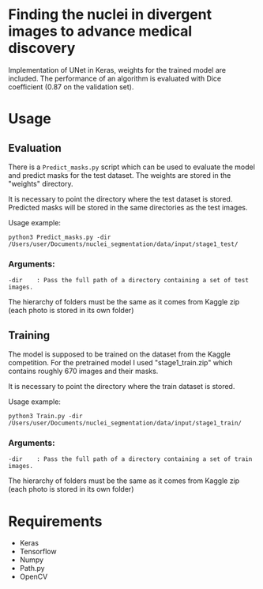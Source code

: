 # Finding the nuclei in divergent images to advance medical discovery

Implementation of UNet in Keras, weights for the trained model are included.
The performance of an algorithm is evaluated with Dice coefficient (0.87 on the validation set). 

# Usage
## Evaluation
There is a `Predict_masks.py` script which can be used to evaluate the model and predict masks for the test dataset. The weights are stored in the "weights" directory.

It is necessary to point the directory where the test dataset is stored. Predicted masks will be stored in the same directories as the test images.

Usage example: 
``` 
python3 Predict_masks.py -dir /Users/user/Documents/nuclei_segmentation/data/input/stage1_test/ 
``` 
### Arguments: 
```
-dir    : Pass the full path of a directory containing a set of test images.
``` 
The hierarchy of folders must be the same as it comes from Kaggle zip (each photo is stored in its own folder)

## Training
The model is supposed to be trained on the dataset from the Kaggle competition. For the pretrained model I used "stage1_train.zip" which contains roughly 670 images and their masks.

It is necessary to point the directory where the train dataset is stored.

Usage example: 
``` 
python3 Train.py -dir /Users/user/Documents/nuclei_segmentation/data/input/stage1_train/ 
``` 
### Arguments: 
```
-dir    : Pass the full path of a directory containing a set of train images.
```

The hierarchy of folders must be the same as it comes from Kaggle zip (each photo is stored in its own folder)

# Requirements
- Keras
- Tensorflow 
- Numpy
- Path.py
- OpenCV
